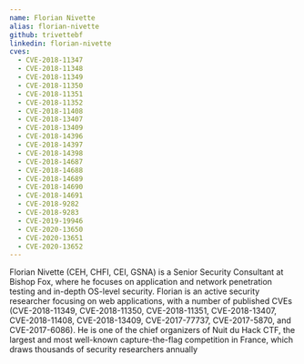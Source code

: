 ```yaml
---
name: Florian Nivette
alias: florian-nivette
github: trivettebf
linkedin: florian-nivette
cves:
  - CVE-2018-11347
  - CVE-2018-11348
  - CVE-2018-11349
  - CVE-2018-11350
  - CVE-2018-11351
  - CVE-2018-11352
  - CVE-2018-11408
  - CVE-2018-13407
  - CVE-2018-13409
  - CVE-2018-14396
  - CVE-2018-14397
  - CVE-2018-14398
  - CVE-2018-14687
  - CVE-2018-14688
  - CVE-2018-14689
  - CVE-2018-14690
  - CVE-2018-14691
  - CVE-2018-9282
  - CVE-2018-9283
  - CVE-2019-19946
  - CVE-2020-13650
  - CVE-2020-13651
  - CVE-2020-13652
---
```

Florian Nivette (CEH, CHFI, CEI, GSNA) is a Senior Security Consultant at Bishop Fox, where he focuses on application and network penetration testing and in-depth OS-level security. Florian is an active security researcher focusing on web applications, with a number of published CVEs (CVE-2018-11349, CVE-2018-11350, CVE-2018-11351, CVE-2018-13407, CVE-2018-11408, CVE-2018-13409, CVE-2017-77737, CVE-2017-5870, and CVE-2017-6086). He is one of the chief organizers of Nuit du Hack CTF, the largest and most well-known capture-the-flag competition in France, which draws thousands of security researchers annually
